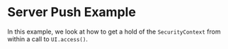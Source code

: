 # Server Push Example

In this example, we look at how to get a hold of the `SecurityContext` from within a call to `UI.access()`.
